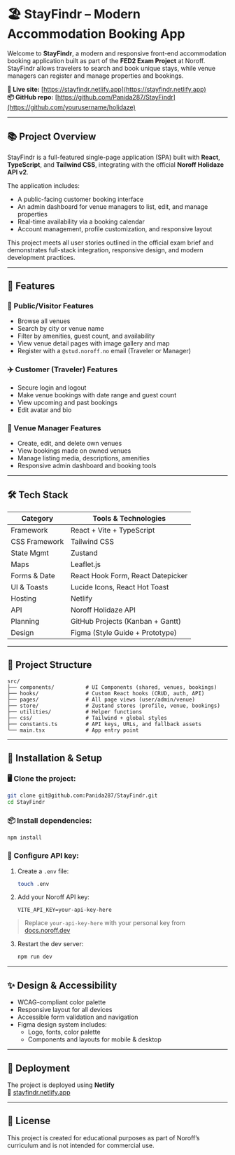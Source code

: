 # 🏖️ StayFindr – Modern Accommodation Booking App

Welcome to **StayFindr**, a modern and responsive front-end accommodation booking application built as part of the **FED2 Exam Project** at Noroff. StayFindr allows travelers to search and book unique stays, while venue managers can register and manage properties and bookings.

**🔗 Live site:** [https://stayfindr.netlify.app](https://stayfindr.netlify.app)  
**📦 GitHub repo:** [https://github.com/Panida287/StayFindr](https://github.com/yourusername/holidaze)

---

## 📚 Project Overview

StayFindr is a full-featured single-page application (SPA) built with **React**, **TypeScript**, and **Tailwind CSS**, integrating with the official **Noroff Holidaze API v2**. 

The application includes:

- A public-facing customer booking interface
- An admin dashboard for venue managers to list, edit, and manage properties
- Real-time availability via a booking calendar
- Account management, profile customization, and responsive layout

This project meets all user stories outlined in the official exam brief and demonstrates full-stack integration, responsive design, and modern development practices.

---

## 🚀 Features

### 🧭 Public/Visitor Features
- Browse all venues
- Search by city or venue name
- Filter by amenities, guest count, and availability
- View venue detail pages with image gallery and map
- Register with a `@stud.noroff.no` email (Traveler or Manager)

### ✈️ Customer (Traveler) Features
- Secure login and logout
- Make venue bookings with date range and guest count
- View upcoming and past bookings
- Edit avatar and bio

### 🏨 Venue Manager Features
- Create, edit, and delete own venues
- View bookings made on owned venues
- Manage listing media, descriptions, amenities
- Responsive admin dashboard and booking tools

---

## 🛠️ Tech Stack

| Category        | Tools & Technologies              |
|----------------|-----------------------------------|
| Framework       | React + Vite + TypeScript         |
| CSS Framework   | Tailwind CSS                      |
| State Mgmt      | Zustand                           |
| Maps            | Leaflet.js                        |
| Forms & Date    | React Hook Form, React Datepicker |
| UI & Toasts     | Lucide Icons, React Hot Toast     |
| Hosting         | Netlify                           |
| API             | Noroff Holidaze API               |
| Planning        | GitHub Projects (Kanban + Gantt)  |
| Design          | Figma (Style Guide + Prototype)   |


---

## 📁 Project Structure

```plaintext
src/
├── components/          # UI Components (shared, venues, bookings)
├── hooks/               # Custom React hooks (CRUD, auth, API)
├── pages/               # All page views (user/admin/venue)
├── store/               # Zustand stores (profile, venue, bookings)
├── utilities/           # Helper functions
├── css/                 # Tailwind + global styles
├── constants.ts         # API keys, URLs, and fallback assets
└── main.tsx             # App entry point
```

---

## 🧪 Installation & Setup

### 🖥️ Clone the project:

```bash
git clone git@github.com:Panida287/StayFindr.git
cd StayFindr
```

### 📦 Install dependencies:

```bash
npm install
```

### 🔑 Configure API key:

1. Create a `.env` file:
   ```bash
   touch .env
   ```

2. Add your Noroff API key:
   ```env
   VITE_API_KEY=your-api-key-here
   ```

> Replace `your-api-key-here` with your personal key from [docs.noroff.dev](https://docs.noroff.dev/docs/v2/auth/api-key)

3. Restart the dev server:
   ```bash
   npm run dev
   ```

---

## ✨ Design & Accessibility

- WCAG-compliant color palette
- Responsive layout for all devices
- Accessible form validation and navigation
- Figma design system includes:
  - Logo, fonts, color palette
  - Components and layouts for mobile & desktop

---

## 📂 Deployment

The project is deployed using **Netlify**  
🔗 [stayfindr.netlify.app](https://stayfindr.netlify.app)

---

## 📄 License

This project is created for educational purposes as part of Noroff’s curriculum and is not intended for commercial use.
